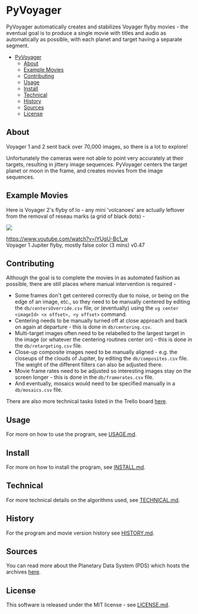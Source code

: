 # PyVoyager

PyVoyager automatically creates and stabilizes Voyager flyby movies - the eventual goal is to produce a single movie with titles and audio as automatically as possible, with each planet and target having a separate segment. 

- [PyVoyager](#pyvoyager)
  - [About](#about)
  - [Example Movies](#example-movies)
  - [Contributing](#contributing)
  - [Usage](#usage)
  - [Install](#install)
  - [Technical](#technical)
  - [History](#history)
  - [Sources](#sources)
  - [License](#license)
  
## About

Voyager 1 and 2 sent back over 70,000 images, so there is a lot to explore! 

Unfortunately the cameras were not able to point very accurately at their targets, resulting in jittery image sequences. PyVoyager centers the target planet or moon in the frame, and creates movies from the image sequences.


## Example Movies

<!-- Here is an example raw image sequence -  -->

<!-- and here it is, centered -  -->

Here is Voyager 2's flyby of Io - any mini 'volcanoes' are actually leftover from the removal of reseau marks (a grid of black dots) -

<img src="http://imgur.com/LO7Dnww.gif" />

https://www.youtube.com/watch?v=lYUgU-Bc1_w  
Voyager 1 Jupiter flyby, mostly false color (3 mins) v0.47

<!-- https://www.youtube.com/watch?v=_YT4XINDxjk  
Voyager 2 Uranus system flyby in color and black and white v0.43

https://www.youtube.com/watch?v=rAGWBo3-J2E  
Voyager 1 Jupiter rotation movie color v0.41

https://www.youtube.com/watch?v=kcJB9rNzCH4  
Voyager 2 Triton flyby v0.32

https://www.youtube.com/watch?v=VF3UCo2P-4Y  
Voyager 2 Neptune flyby v0.2 - note Triton orbiting Neptune in a retrograde direction

https://www.youtube.com/watch?v=c8O2BKqM0Qc  
Voyager 2 Neptune flyby color v0.2 - automatically colorized version

https://www.youtube.com/watch?v=o4zh8C-ma_A  
Voyager 1 Jupiter approach v0.1 - (RAW images with reseau marks) -->


## Contributing

Although the goal is to complete the movies in as automated fashion as possible, there are still places where manual intervention is required - 

- Some frames don't get centered correctly due to noise, or being on the edge of an image, etc., so they need to be manually centered by editing the `db/centersOverride.csv` file, or (eventually) using the `vg center <imageId> <x offset>, <y offset>` command.
- Centering needs to be manually turned off at close approach and back on again at departure - this is done in `db/centering.csv`. 
- Multi-target images often need to be relabelled to the largest target in the image (or whatever the centering routines center on) - this is done in the `db/retargeting.csv` file.
- Close-up composite images need to be manually aligned - e.g. the closeups of the clouds of Jupiter, by editing the `db/composites.csv` file. The weight of the different filters can also be adjusted there. 
- Movie frame rates need to be adjusted so interesting images stay on the screen longer - this is done in the `db/framerates.csv` file. 
- And eventually, mosaics would need to be specified manually in a `db/mosaics.csv` file. 

There are also more technical tasks listed in the Trello board [here][trello].


## Usage

For more on how to use the program, see [USAGE.md](USAGE.md).


## Install

For more on how to install the program, see [INSTALL.md](INSTALL.md).


## Technical

For more technical details on the algorithms used, see [TECHNICAL.md](TECHNICAL.md).


## History

For the program and movie version history see [HISTORY.md](HISTORY.md).


## Sources

You can read more about the Planetary Data System (PDS) which hosts the archives [here][pds].


## License

This software is released under the MIT license - see [LICENSE.md](LICENSE.md).

[pds]: https://pds.nasa.gov/
[playlist]: https://www.youtube.com/playlist?list=PLxP4UgQGtMiLvyKjT7BQ-ht905VvNSaFP
[trello]: https://trello.com/b/kEkGDMYR/voyager
